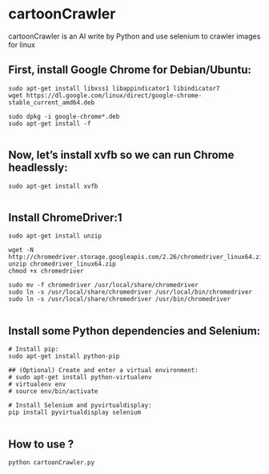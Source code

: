 # cartoonCrawler

cartoonCrawler is an AI write by Python and use selenium to crawler images for linux 

## First, install Google Chrome for Debian/Ubuntu:


```
sudo apt-get install libxss1 libappindicator1 libindicator7
wget https://dl.google.com/linux/direct/google-chrome-stable_current_amd64.deb

sudo dpkg -i google-chrome*.deb
sudo apt-get install -f
      
```

## Now, let’s install xvfb so we can run Chrome headlessly:


```
sudo apt-get install xvfb
      
```

## Install ChromeDriver:1


```
sudo apt-get install unzip

wget -N http://chromedriver.storage.googleapis.com/2.26/chromedriver_linux64.zip
unzip chromedriver_linux64.zip
chmod +x chromedriver

sudo mv -f chromedriver /usr/local/share/chromedriver
sudo ln -s /usr/local/share/chromedriver /usr/local/bin/chromedriver
sudo ln -s /usr/local/share/chromedriver /usr/bin/chromedriver
      
```

## Install some Python dependencies and Selenium:


```
# Install pip:
sudo apt-get install python-pip

## (Optional) Create and enter a virtual environment:
# sudo apt-get install python-virtualenv
# virtualenv env
# source env/bin/activate

# Install Selenium and pyvirtualdisplay:
pip install pyvirtualdisplay selenium
      
```

## How to use ?

```
python cartoonCrawler.py

```


